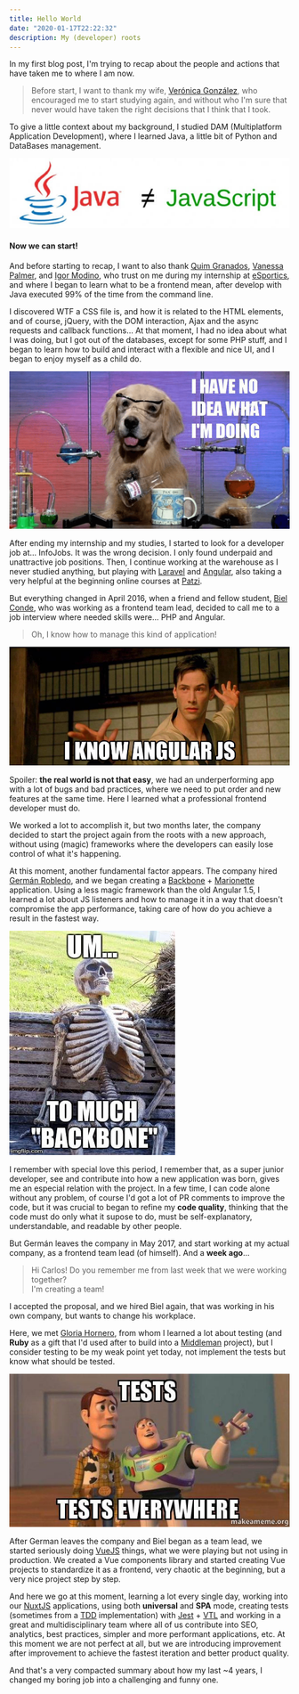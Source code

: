 ```yaml
---
title: Hello World
date: "2020-01-17T22:22:32"
description: My (developer) roots
---
```


In my first blog post, I'm trying to recap about the people and actions
that have taken me to where I am now.

> Before start, I want to thank my wife, [Verónica González](https://www.instagram.com/corazonderisa/),
> who encouraged me to start studying again, and without who I'm sure that never
> would have taken the right decisions that I think that I took.

To give a little context about my background, I studied DAM (Multiplatform
Application Development), where I learned Java, a little bit of Python and
DataBases management.

![Java is not JavaScript](./java-vs-js.jpg)

#### Now we can start!

And before starting to recap, I want to also thank
[Quim Granados](https://www.linkedin.com/in/quimgranados/),
[Vanessa Palmer](https://www.linkedin.com/in/palmervanessa/), and
[Igor Modino](https://www.linkedin.com/in/igor-modino-p%C3%A9rez-83426539/),
who trust on me during my internship at [eSportics](https://www.esportics.com/es/),
and where I began to learn what to be a frontend mean, after develop with Java
executed 99% of the time from the command line.

I discovered WTF a CSS file is, and how it is related to the HTML elements,
and of course, jQuery, with the DOM interaction, Ajax and the async
requests and callback functions... At that moment, I had no idea about what I
was doing, but I got out of the databases, except for some PHP stuff, and I
began to learn how to build and interact with a flexible and nice UI, and
I began to enjoy myself as a child do.

!["I have no idea what I'm doing" meme](./dog-meme.png)

After ending my internship and my studies, I started to look for a developer job at...
InfoJobs. It was the wrong decision. I only found underpaid and unattractive job positions.
Then, I continue working at the warehouse as I never studied anything, but playing with
[Laravel](https://laravel.com/) and [Angular](https://angular.io/), also taking a very
helpful at the beginning online courses at [Patzi](https://platzi.com/).

But everything changed in April 2016, when a friend and fellow student,
[Biel Conde](https://www.linkedin.com/in/biel-conde-manyoses-45131286/),
who was working as a frontend team lead, decided to call me to a job interview
where needed skills were... PHP and Angular.

> Oh, I know how to manage this kind of application!

![Angular meme](./angular-meme.jpg)

Spoiler: **the real world is not that easy**, we had an underperforming app with
a lot of bugs and bad practices, where we need to put order and new features at the same time. Here
I learned what a professional frontend developer must do.

We worked a lot to accomplish it, but two months later, the company decided to start the
project again from the roots with a new approach, without using (magic) frameworks where
the developers can easily lose control of what it's happening.

At this moment, another fundamental factor appears. The company hired
[Germán Robledo](https://www.linkedin.com/in/germanrcuriel/), and we began creating a
[Backbone](https://backbonejs.org/) + [Marionette](https://marionettejs.com/) application.
Using a less magic framework than the old Angular 1.5, I learned a lot about JS listeners
and how to manage it in a way that doesn't compromise the app performance, taking care of how
do you achieve a result in the fastest way.

![Backbone meme](./backbone-meme.jpg)

I remember with special love this period, I remember that, as a super junior developer,
see and contribute into how a new application was born, gives me an especial relation with the project.
In a few time, I can code alone without any problem, of course I'd got a lot of PR comments to improve
the code, but it was crucial to began to refine my **code quality**, thinking that the code must
do only what it supose to do, must be self-explanatory, understandable, and readable by other people.

But Germán leaves the company in May 2017, and start working at my actual company, as a frontend team lead
(of himself). And a **week ago**...

> Hi Carlos! Do you remember me from last week that we were working together?  
> I'm creating a team!

I accepted the proposal, and we hired Biel again, that was working in his own company, but wants to
change his workplace.

Here, we met [Gloria Hornero](https://www.linkedin.com/in/gloriahornero/), from whom
I learned a lot about testing (and **Ruby** as a gift that I'd used after to build into a
[Middleman](https://middlemanapp.com/) project), but I consider testing to be my weak point yet today,
not implement the tests but know what should be tested.

![Tests meme](./tests-meme.jpg)

After German leaves the company and Biel began as a team lead, we started seriously doing
[VueJS](https://vuejs.org/) things, what we were playing but not using in production. We created a
Vue components library and started creating Vue projects to standardize it as a frontend, very
chaotic at the beginning, but a very nice project step by step.

And here we go at this moment, learning a lot every single day, working into our
[NuxtJS](https://nuxtjs.org/) applications, using both **universal** and **SPA** mode,
creating tests (sometimes from a [TDD](https://en.wikipedia.org/wiki/Test-driven_development) implementation)
with [Jest](https://github.com/facebook/jest) + [VTL](https://github.com/testing-library/vue-testing-library)
and working in a great and multidisciplinary team where all of us contribute into SEO, analytics, best practices,
simpler and more performant applications, etc. At this moment we are not perfect at all, but we are introducing
improvement after improvement to achieve the fastest iteration and better product quality.

And that's a very compacted summary about how my last ~4 years, I changed my boring job into a challenging
and funny one.
